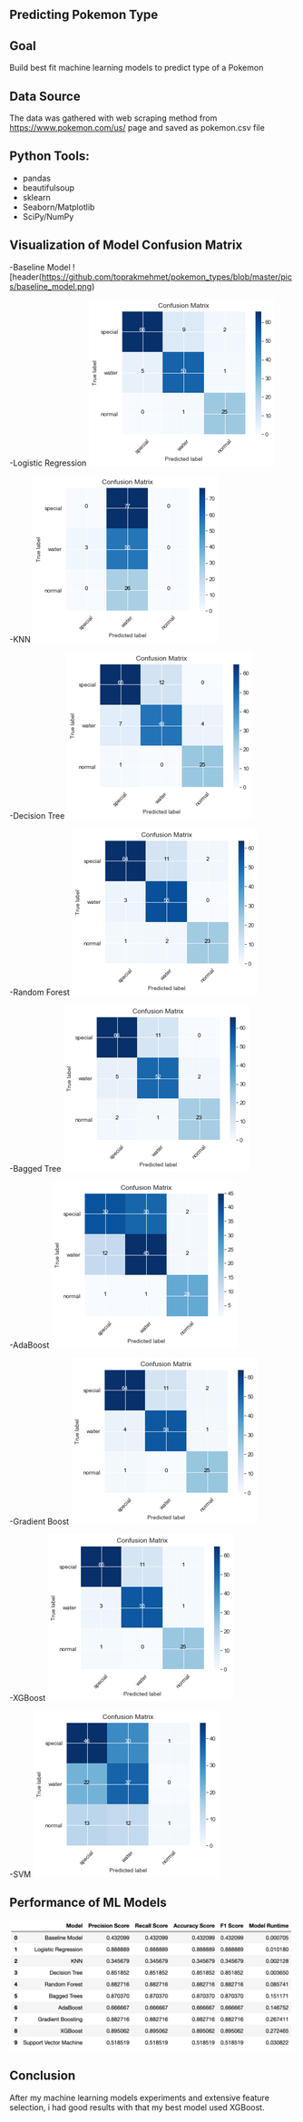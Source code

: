 ## Predicting  Pokemon Type



## Goal
Build best fit machine learning models to predict type of a Pokemon

## Data Source
The data was gathered with web scraping method from https://www.pokemon.com/us/ page
and saved as pokemon.csv file

## Python Tools:
   - pandas
   - beautifulsoup
   - sklearn
   - Seaborn/Matplotlib
   - SciPy/NumPy

## Visualization of Model Confusion Matrix 
  -Baseline Model
  ![header(https://github.com/toprakmehmet/pokemon_types/blob/master/pics/baseline_model.png)
  
  -Logistic Regression
 ![header](https://github.com/toprakmehmet/pokemon_types/blob/master/pics/log_conf_matrix.png)
  
  -KNN
  ![header](https://github.com/toprakmehmet/pokemon_types/blob/master/pics/knn_conf_matrix.png)
 
 -Decision Tree
  ![header](https://github.com/toprakmehmet/pokemon_types/blob/master/pics/dt_conf_matrix.png)
 
 -Random Forest
  ![header](https://github.com/toprakmehmet/pokemon_types/blob/master/pics/rf_conf_matrix.png)
 
 -Bagged Tree
  ![header](https://github.com/toprakmehmet/pokemon_types/blob/master/pics/bt_conf_matrix.png)

-AdaBoost
  ![header](https://github.com/toprakmehmet/pokemon_types/blob/master/pics/ada_conf_matrix.png)

-Gradient Boost
  ![header](https://github.com/toprakmehmet/pokemon_types/blob/master/pics/gbt_conf_matrix.png)

-XGBoost
  ![header](https://github.com/toprakmehmet/pokemon_types/blob/master/pics/xgb_conf_matrix.png)

-SVM
  ![header](https://github.com/toprakmehmet/pokemon_types/blob/master/pics/svm_conf_matrix.png)


## Performance of ML Models
![header](https://github.com/toprakmehmet/pokemon_types/blob/master/pics/result.png)

## Conclusion
After my machine learning models experiments and extensive feature selection, i had good results with that my best model used  XGBoost.
